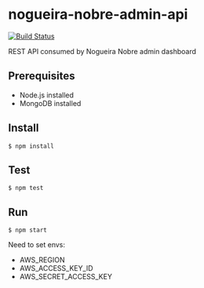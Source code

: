 # nogueira-nobre-admin-api

[![Build Status](https://travis-ci.org/nogueira-nobre/nn-api.svg?branch=master)](https://travis-ci.org/nogueira-nobre/nn-api)

REST API consumed by Nogueira Nobre admin dashboard

## Prerequisites
- Node.js installed
- MongoDB installed

## Install

`$ npm install`

## Test

`$ npm test`

## Run

`$ npm start`

Need to set envs:
- AWS_REGION
- AWS_ACCESS_KEY_ID
- AWS_SECRET_ACCESS_KEY



